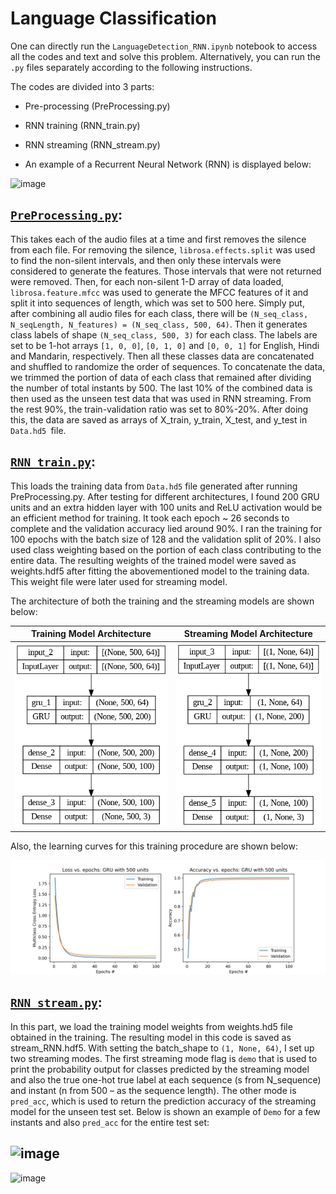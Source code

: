 # Language Classification

One can directly run the `LanguageDetection_RNN.ipynb` notebook to access all the codes and text and solve this problem. Alternatively, you can run the `.py` files separately according to the following instructions.

The codes are divided into 3 parts:
- Pre-processing (PreProcessing.py)
- RNN training (RNN_train.py)
- RNN streaming (RNN_stream.py)

- An example of a Recurrent Neural Network (RNN) is displayed below:

![image](https://github.com/nozaripo/Deel-Learning-Projects-Sample/assets/40179311/c7adf6a6-d6b6-4357-9056-1d897da3f235)
  
## <u>**`PreProcessing.py`**</u>:

This takes each of the audio files at a time and first removes the silence from each file. For removing the silence, `librosa.effects.split` was used to find the non-silent intervals, and then only these intervals were considered to generate the features. Those intervals that were not returned were removed. Then, for each non-silent 1-D array of data loaded, `librosa.feature.mfcc` was used to generate the MFCC features of it and split it into sequences of length, which was set to 500 here. Simply put, after combining all audio files for each class, there will be `(N_seq_class, N_seqLength, N_features) = (N_seq_class, 500, 64)`. Then it generates class labels of shape `(N_seq_class, 500, 3)` for each class. The labels are set to be 1-hot arrays `[1, 0, 0]`, `[0, 1, 0]` and `[0, 0, 1]` for English, Hindi and Mandarin, respectively.
Then all these classes data are concatenated and shuffled to randomize the order of sequences. To concatenate the data, we trimmed the portion of data of each class that remained after dividing the number of total instants by 500. The last 10% of the combined data is then used as the unseen test data that was used in RNN streaming. From the rest 90%, the train-validation ratio was set to 80%-20%. After doing this, the data are saved as arrays of X_train, y_train, X_test, and y_test in `Data.hd5 `file.


## <u>**`RNN_train.py`**</u>:

This loads the training data from `Data.hd5` file generated after running PreProcessing.py. After testing for different architectures, I found 200 GRU units and an extra hidden layer with 100 units and ReLU activation would be an efficient method for training. It took each epoch ~ 26 seconds to complete and the validation accuracy lied around 90%. I ran the training for 100 epochs with the batch size of 128 and the validation split of 20%. I also used class weighting based on the portion of each class contributing to the entire data. The resulting weights of the trained model were saved as weights.hdf5 after fitting the abovementioned model to the training data. This weight file were later used for streaming model.

The architecture of both the training and the streaming models are shown below:

| Training Model Architecture | Streaming Model Architecture |
| :---: | :---: |
| ![image](training_model_arch.png) | ![image](streaming_model_arch.png) |

Also, the learning curves for this training procedure are shown below:

![](Accuracy.png)

## <u>**`RNN_stream.py`**</u>:

In this part, we load the training model weights from weights.hd5 file obtained in the training. The resulting model in this code is saved as stream_RNN.hdf5. With setting the batch_shape to `(1, None, 64)`, I set up two streaming modes. The first streaming mode flag is `demo` that is used to print the probability output for classes predicted by the streaming model and also the true one-hot true label at each sequence (s from N_sequence) and instant (n from 500 – as the sequence length). The other mode is `pred_acc`, which is used to return the prediction accuracy of the streaming model for the unseen test set. Below is shown an example of `Demo` for a few instants and also `pred_acc` for the entire test set:

![image](https://github.com/nozaripo/Deel-Learning-Projects-Sample/assets/40179311/d89f78f1-afb4-4091-b432-86ca963856f1)
---
![image](https://github.com/nozaripo/Deel-Learning-Projects-Sample/assets/40179311/fdbd4ccc-9c11-43b1-9663-33929bc6ea38)

